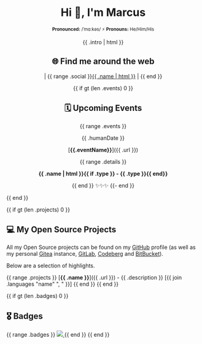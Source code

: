 <div align="center">

# Hi 👋, I'm Marcus

<sup>**Pronounced:** /ˈmɑːkəs/ ⚡️ **Pronouns:** He/Him/His</sup>

{{ .intro | html }}

## 🌐 Find me around the web

| {{ range .social }}<a href="{{ .url }}" rel="me" title="{{ .title }}">{{ .name | html }}</a> | {{ end }}

{{ if gt (len .events) 0 }}
## 🗓 Upcoming Events

{{ range .events }}
<div>{{ .humanDate }}</div>
<div>

[**{{.eventName}}**]({{ .url }})

</div>
{{ range .details }}
<strong>

{{ .name | html }}{{ if .type }} - {{ .type }}{{ end}}

</strong>
{{ end }}
✨✨✨
{{- end }}

</div>

{{ end }}

{{ if gt (len .projects) 0 }}
## 💻 My Open Source Projects

All my Open Source projects can be found on my <a href="https://github.com/AverageMarcus">GitHub</a> profile (as well as my personal <a href="https://git.cluster.fun">Gitea</a> instance, <a href="https://gitlab.com/AverageMarcus">GitLab</a>, <a href="https://codeberg.org/AverageMarcus">Codeberg</a> and <a href="https://bitbucket.org/AverageMarcus/workspace/projects/PROJ">BitBucket</a>).

Below are a selection of highlights.

{{ range .projects }}
[**{{ .name }}**]({{ .url }}) - {{ .description }} [{{ join .languages "name" ", " }}]
{{ end }}
{{ end }}

{{ if gt (len .badges) 0 }}
## 🎖️ Badges

{{ range .badges }}
<a href="{{ .url }}" target="_blank">
  <img src="{{ .img }}" />
</a>
{{ end }}
{{ end }}
